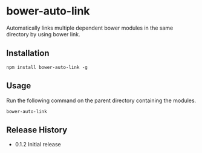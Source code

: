 # bower-auto-link

Automatically links multiple dependent bower modules in the same directory by using bower link.

## Installation

   ```shell
   npm install bower-auto-link -g
   ```
## Usage


   Run the following command on the parent directory containing the modules.

   ```shell
   bower-auto-link
   ```

## Release History

* 0.1.2 Initial release
